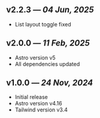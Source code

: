## v2.2.3 _— 04 Jun, 2025_

- List layout toggle fixed

## v2.0.0 _— 11 Feb, 2025_

- Astro version v5
- All dependencies updated

## v1.0.0 _— 24 Nov, 2024_

- Initial release
- Astro version v4.16
- Tailwind version v3.4
